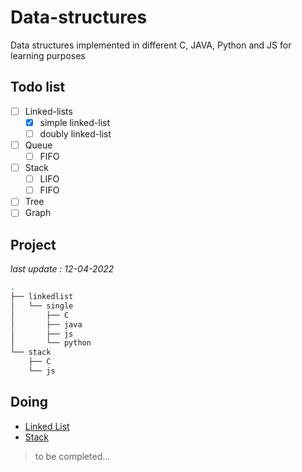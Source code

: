 # Data-structures
Data structures implemented in different C, JAVA, Python and JS for learning purposes

## Todo list

- [ ] Linked-lists
  - [x] simple linked-list
  - [ ] doubly linked-list
- [ ] Queue
  - [ ] FIFO
- [ ] Stack
  - [ ] LIFO
  - [ ] FIFO
- [ ] Tree
- [ ] Graph

## Project 

*last update : 12-04-2022*

```bash
.
├── linkedlist
│   └── single
│       ├── C
│       ├── java
│       ├── js
│       └── python
└── stack
    ├── C
    └── js
```

## Doing
- [Linked List](linkedlist/single)
- [Stack](stack)


> to be completed...

